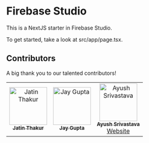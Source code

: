 # Firebase Studio

This is a NextJS starter in Firebase Studio.

To get started, take a look at src/app/page.tsx.

## Contributors

A big thank you to our talented contributors!

<table>
  <tr>
    <td align="center">
      <a href="https://github.com/jatinthakur19june-eng">
        <img src="https://github.com/jatinthakur19june-eng.png?size=100" width="100px;" alt="Jatin Thakur"/>
        <br />
        <sub><b>Jatin Thakur</b></sub>
      </a>
    </td>
    <td align="center">
      <a href="https://github.com/Jaygupta09">
        <img src="https://github.com/Jaygupta09.png?size=100" width="100px;" alt="Jay Gupta"/>
        <br />
        <sub><b>Jay Gupta</b></sub>
      </a>
    </td>
    <td align="center">
      <a href="https://github.com/ayusshs16">
        <img src="https://github.com/ayusshs16.png?size=100" width="100px;" alt="Ayush Srivastava"/>
        <br />
        <sub><b>Ayush Srivastava</b></sub>
      </a>
      <br />
      <a href="https://www.linkedin.com/in/ayusshsrivastava16/">Website</a>
    </td>
  </tr>
</table>
